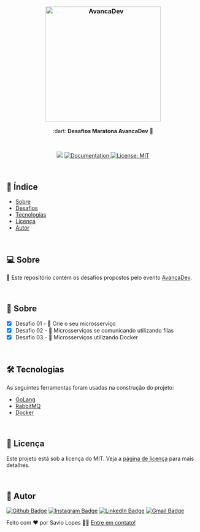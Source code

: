 <h3 align="center">
  <img alt="AvancaDev" title="#AvancaDev" src="https://github.com/savio-2-lopes/avancadev/blob/desafio01/filas-aula-2/screen/logo.png?raw=true" width="300px">
</h3>

<p align="center"> :dart: <strong>Desafios Maratona AvancaDev</strong> 🚧
 </p>
  
<br>

<p align="center">
   <img src="https://img.shields.io/badge/version-1.0-blue.svg" />
  
  <a href="https://github.com/savio-2-lopes">
    <img alt="Documentation" src="https://img.shields.io/badge/documentation-yes-yellow.svg" target="_blank" />
  </a>
 
 <a href="https://github.com/savio-2-lopes">
    <img alt="License: MIT" src="https://img.shields.io/badge/License-MIT-brightgreen.svg" target="_blank" />
  </a>
</p>

<br> 

## :pushpin: Índice

- [Sobre](#sobre-o-projeto)
- [Desafios](#desafios)
- [Tecnologias](#tecnologias)
- [Licença](#licenca)
- [Autor](#autor)

<br>

<a id="sobre-o-projeto"></a>

## 💻 Sobre

🚀 Este repositório contém os desafios propostos pelo evento [AvançaDev](https://evento.avancadev.com.br).

<br>

<a id="sobre-o-projeto"></a>

## :dart: Sobre

- [X] Desafio 01 - 🚀  Crie o seu microsserviço
- [X] Desafio 02 - 🚀  Microsserviços se comunicando utilizando filas
- [X] Desafio 03 - 🚀  Microsserviços utilizando Docker

<br>

<a id="tecnologias"></a>

## 🛠 Tecnologias

As seguintes ferramentas foram usadas na construção do projeto:

- [GoLang](https://golang.org/)
- [RabbitMQ](https://www.rabbitmq.com/)
- [Docker](https://www.docker.com/)

<br>

<a id="licenca"></a>

## :memo: Licença

Este projeto está sob a licença do MIT. Veja a [página de licença](https://opensource.org/licenses/MIT) para mais detalhes.

<br>

<a id="autor"></a>

## 🦸 Autor
        
[![Github Badge](https://img.shields.io/badge/-Github-373737?style=flat&logo=Github&logoColor=white)](https://github.com/savio-2-lopes) 
[![Instagram Badge](https://img.shields.io/badge/-Instagram-8a3ab9?style=flat&logo=instagram&logoColor=white)](https://www.instagram.com/savioaugulopes/) 
[![LinkedIn Badge](https://img.shields.io/badge/-LinkedIn-blue?style=flat&logo=linkedin&logoColor=white)](https://www.linkedin.com/in/savio-lopes/) 
[![Gmail Badge](https://img.shields.io/badge/-Gmail-c14438?style=flat&logo=gmail&logoColor=white)](mailto:savio.dev.lopes@gmail.com) 

Feito com ❤️ por Savio Lopes 👋🏽 [Entre em contato!](https://www.linkedin.com/in/savio-lopes/)

